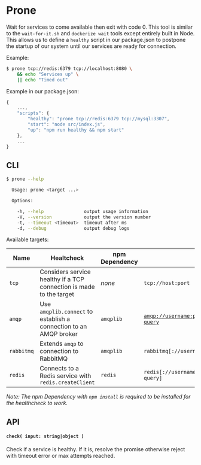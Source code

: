 # Prone
Wait for services to come available then exit with code 0. This tool is similar to the `wait-for-it.sh` and `dockerize wait` tools except entirely built in Node. This allows us to define a `healthy` script in our package.json to postpone the startup of our system until our services are ready for connection.

Example:

```sh
$ prone tcp://redis:6379 tcp://localhost:8080 \
    && echo "Services up" \
    || echo "Timed out"
```

Example in our package.json:

```js
{
    ...,
    "scripts": {
        "healthy": "prone tcp://redis:6379 tcp://mysql:3307",
        "start": "node src/index.js",
        "up": "npm run healthy && npm start"
    },
    ...
}
```

## CLI
```sh
$ prone --help

  Usage: prone <target ...>

  Options:

    -h, --help               output usage information
    -V, --version            output the version number
    -t, --timeout <timeout>  timeout after ms
    -d, --debug              output debug logs
```

Available targets:

| Name | Healtcheck | npm Dependency | Format | Default | Example |
|---|---|---|---|---|---|
| `tcp` | Considers service healthy if a TCP connection is made to the target | *none* | `tcp://host:port` | *none* | `tcp://google.com:80` |
| `amqp` | Use `amqplib.connect` to establish a connection to an AMQP broker | `amqplib` | [`amqp://username:password@host:port/vhost?query`](http://www.rabbitmq.com/uri-spec.html) | *none* | `amqp://rabbitmq:5672` |
| `rabbitmq` | Extends `amqp` to connection to RabbitMQ | `amqplib` | `rabbitmq[://username:password@host:port]` | `rabbitmq://localhost:5672` | `rabbitmq` |
| `redis` | Connects to a Redis service with `redis.createClient` | `redis` | `redis[://username:password@host:port/vhost?query]` | `redis://localhost6389` | |`redis` |

*Note: The npm Dependency with `npm install` is required to be installed for the healthcheck to work.*

## API
#### `check( input: string|object )`
Check if a service is healthy. If it is, resolve the promise otherwise reject with timeout error or max attempts reached.